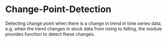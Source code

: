 # Change-Point-Detection
Detecting change point when there is a change in trend in time series data, e.g. when the trend changes in stock data from rising to falling, the module provides function to detect these changes. 
